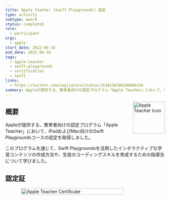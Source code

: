 ```yaml
---
title: Apple Teacher (Swift Playgrounds) 認定
type: activity
subtype: award
status: completed
role:
  - participant
orgs:
  - apple
start_date: 2022-06-18
end_date: 2022-06-18
tags:
  - apple-teacher
  - swift-playgrounds
  - certification
  - swift
links:
  - https://twitter.com/sugijotaro/status/1538136380189966336
summary: Appleが提供する、教育者向けの認定プログラム「Apple Teacher」において、Swift Playgroundsコースの認定を取得しました。
---
```


<img src="linked_assets/20_Activities/awards/apple_teacher_2022/apple_teacher_icon.jpg" alt="Apple Teacher Icon" style="float: right; width: 100px; margin-left: 16px;">

## 概要

Appleが提供する、教育者向けの認定プログラム「Apple Teacher」において、iPadおよびMac向けのSwift Playgroundsコースの認定を取得しました。

このプログラムを通じて、Swift Playgroundsを活用したインタラクティブな学習コンテンツの作成方法や、生徒のコーディングスキルを育成するための指導法について学びました。

## 認定証

<div style="display: flex; justify-content: center;">
    <img src="linked_assets/20_Activities/awards/apple_teacher_2022/apple_teacher_certificate.jpg" alt="Apple Teacher Certificate" width="80%">
</div>
